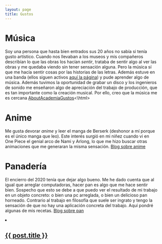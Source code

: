 ```yaml
---
layout: page
title: Gustos
---
```


# Música

Soy una persona que hasta bien entrados sus 20 años no sabía si tenía gusto artístico. Cuando nos llevaban a los museos y mis compañeros describían lo que las obras los hacían *sentir*, trataba de sentir algo al ver las obras y me quedaba viendo sin tener sensación alguna. Pero la música sí que me hacía sentir cosas por las historias de las letras. Además estuve en una banda (ellos siguen activos [aquí la página](https://www.facebook.com/qamaabanda)) y pude aprender algo de música. Además tuvimos la oportunidad de grabar un disco y los ingenieros de sonido me enseñaron algo de apreciación del trabajo de producción, que es tan importante como la creación musical. Por ello, creo que la música me es cercana <html><a class="page-link" href="/failosophy/about/">About</a><a class="page-link" href="/failosophy/_pages/academia.html">Academia</a><a class="page-link" href="/failosophy/_pages/gustos.html">Gustos</a></div><\html>

# Anime

Me gusta devorar *anime* y leer el manga de Berserk (deshonor a mí porque es el único manga que leo). Este interés surgió en mi niñez cuando vi en One Piece el genial arco de Nami y Arlong, lo que me hizo buscar otras animaciones que me generaran la misma sensación. [Blog sobre anime](https://failosophy.smvi.co/melodias/anime)


# Panadería

El encierro del 2020 tenía que dejar algo bueno. Me he dado cuenta que al igual que arreglar computadoras, hacer pan es algo que me hace sentir bien. Sospecho que esto se debe a que puedo ver el resultado de mi trabajo en un objeto concreto: o bien una pc arreglada, o bien un delicioso pan horneado. Contrario al trabajo en filosofía que suele ser ingrato y tengo la sensación de que no hay una aplicación concreta del trabajo. Aquí pondré algunas de mis recetas. [Blog sobre pan](https://failosophy.smvi.co/melodias/panader%C3%ADa)

<li>
  <h2><a href="{{ post.url }}">{{ post.title }}</a></h2>
</li>
